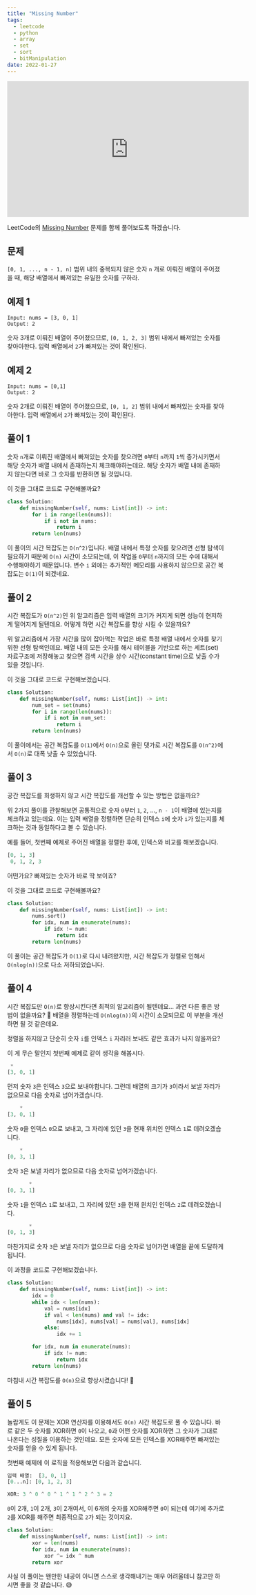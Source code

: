 ```yaml
---
title: "Missing Number"
tags:
  - leetcode
  - python
  - array
  - set
  - sort
  - bitManipulation
date: 2022-01-27
---
```


<iframe width="560" height="315" src="https://www.youtube.com/embed/FsragroZe3Q" title="YouTube video player" frameborder="0" allow="accelerometer; autoplay; clipboard-write; encrypted-media; gyroscope; picture-in-picture; web-share" allowfullscreen></iframe>

LeetCode의 [Missing Number](https://leetcode.com/problems/missing-number/) 문제를 함께 풀어보도록 하겠습니다.

## 문제

`[0, 1, ..., n - 1, n]` 범위 내의 중복되지 않은 숫자 `n` 개로 이뤄진 배열이 주어졌을 때, 해당 배열에서 빠져있는 유일한 숫자를 구하라.

## 예제 1

```
Input: nums = [3, 0, 1]
Output: 2
```

숫자 3개로 이뤄진 배열이 주어졌으므로, `[0, 1, 2, 3]` 범위 내에서 빠져있는 숫자를 찾아아한다.
입력 배열에서 `2`가 빠져있는 것이 확인된다.

## 예제 2

```
Input: nums = [0,1]
Output: 2
```

숫자 2개로 이뤄진 배열이 주어졌으므로, `[0, 1, 2]` 범위 내에서 빠져있는 숫자를 찾아아한다.
입력 배열에서 `2`가 빠져있는 것이 확인된다.

## 풀이 1

숫자 `n`개로 이뤄진 배열에서 빠져있는 숫자를 찾으려면 `0`부터 `n`까지 `1`씩 증가시키면서 해당 숫자가 배열 내에서 존재하는지 체크해야하는데요.
해당 숫자가 배열 내에 존재하지 않는다면 바로 그 숫자를 반환하면 될 것입니다.

이 것을 그대로 코드로 구현해볼까요?

```py
class Solution:
    def missingNumber(self, nums: List[int]) -> int:
        for i in range(len(nums)):
            if i not in nums:
                return i
        return len(nums)
```

이 풀이의 시간 복잡도는 `O(n^2)`입니다.
배열 내에서 특정 숫자를 찾으려면 선형 탐색이 필요하기 때문에 `O(n)` 시간이 소모되는데, 이 작업을 `0`부터 `n`까지의 모든 수에 대해서 수행해야하기 때문입니다.
변수 `i` 외에는 추가적인 메모리를 사용하지 않으므로 공간 복잡도는 `O(1)`이 되겠네요.

## 풀이 2

시간 복잡도가 `O(n^2)`인 위 알고리즘은 입력 배열의 크기가 커지게 되면 성능이 현저하게 떨어지게 될텐데요.
어떻게 하면 시간 복잡도를 향상 시킬 수 있을까요?

위 알고리즘에서 가장 시간을 많이 잡아먹는 작업은 바로 특정 배열 내에서 숫자를 찾기위한 선형 탐색인데요.
배열 내의 모든 숫자를 해시 테이블을 기반으로 하는 세트(set) 자료구조에 저장해놓고 찾으면 검색 시간을 상수 시간(constant time)으로 낮출 수가 있을 것입니다.

이 것을 그대로 코드로 구현해보겠습니다.

```py
class Solution:
    def missingNumber(self, nums: List[int]) -> int:
        num_set = set(nums)
        for i in range(len(nums)):
            if i not in num_set:
                return i
        return len(nums)
```

이 풀이에서는 공간 복잡도를 `O(1)`에서 `O(n)`으로 올린 댓가로 시간 복잡도를 `O(n^2)`에서 `O(n)`로 대폭 낮출 수 있었습니다.

## 풀이 3

공간 복잡도를 희생하지 않고 시간 복잡도를 개선할 수 있는 방법은 없을까요?

위 2가지 풀이를 관찰해보면 공통적으로 숫자 `0`부터 `1`, `2`, ..., `n - 1`이 배열에 있는지를 체크하고 있는데요.
이는 입력 배열을 정렬하면 단순히 인덱스 `i`에 숫자 `i`가 있는지를 체크하는 것과 동일하다고 볼 수 있습니다.

예를 들어, 첫번째 예제로 주어진 배열을 정렬한 후에, 인덱스와 비교를 해보겠습니다.

```py
[0, 1, 3]
 0, 1, 2, 3
```

어떤가요? 빠져있는 숫자가 바로 딱 보이죠?

이 것을 그대로 코드로 구현해볼까요?

```py
class Solution:
    def missingNumber(self, nums: List[int]) -> int:
        nums.sort()
        for idx, num in enumerate(nums):
            if idx != num:
                return idx
        return len(nums)
```

이 풀이는 공간 복잡도가 `O(1)`로 다시 내려왔지만, 시간 복잡도가 정렬로 인해서 `O(nlog(n))`으로 다소 저하되었습니다.

## 풀이 4

시간 복잡도만 `O(n)`로 향상시킨다면 최적의 알고리즘이 될텐데요... 과연 다른 좋은 방법이 없을까요? 🤔
배열을 정렬하는데 `O(nlog(n))`의 시간이 소모되므로 이 부분을 개선하면 될 것 같은데요.

정렬을 하지않고 단순히 숫자 `i`를 인덱스 `i` 자리러 보내도 같은 효과가 나지 않을까요?

이 게 무슨 말인지 첫번째 예제로 같이 생각을 해봅시다.

```py
 *
[3, 0, 1]
```

먼저 숫자 `3`은 인덱스 `3`으로 보내야합니다.
그런데 배열의 크기가 `3`이라서 보낼 자리가 없으므로 다음 숫자로 넘어가겠습니다.

```py
    *
[3, 0, 1]
```

숫자 `0`을 인덱스 `0`으로 보내고, 그 자리에 있던 `3`을 현재 위치인 인덱스 `1`로 데려오겠습니다.

```py
    *
[0, 3, 1]
```

숫자 `3`은 보낼 자리가 없으므로 다음 숫자로 넘어가겠습니다.

```py
       *
[0, 3, 1]
```

숫자 `1`을 인덱스 `1`로 보내고, 그 자리에 있던 `3`을 현재 윈치인 인덱스 `2`로 데려오겠습니다.

```py
       *
[0, 1, 3]
```

마찬가지로 숫자 `3`은 보낼 자리가 없으므로 다음 숫자로 넘어가면 배열을 끝에 도달하게 됩니다.

이 과정을 코드로 구현해보겠습니다.

```py
class Solution:
    def missingNumber(self, nums: List[int]) -> int:
        idx = 0
        while idx < len(nums):
            val = nums[idx]
            if val < len(nums) and val != idx:
                nums[idx], nums[val] = nums[val], nums[idx]
            else:
                idx += 1

        for idx, num in enumerate(nums):
            if idx != num:
                return idx
        return len(nums)
```

마침내 시간 복잡도를 `O(n)`으로 향상시켰습니다! 🎉

## 풀이 5

놀랍게도 이 문제는 XOR 연산자를 이용해서도 `O(n)` 시간 복잡도로 풀 수 있습니다.
바로 같은 두 숫자를 XOR하면 `0`이 나오고, `0`과 어떤 숫자를 XOR하면 그 숫자가 그대로 나온다는 성질을 이용하는 것인데요.
모든 숫자에 모든 인덱스를 XOR해주면 빠져있는 숫자를 얻을 수 있게 됩니다.

첫번째 예제에 이 로직을 적용해보면 다음과 같습니디.

```py
입력 배열:  [3, 0, 1]
[0...n]: [0, 1, 2, 3]

XOR: 3 ^ 0 ^ 0 ^ 1 ^ 1 ^ 2 ^ 3 = 2
```

`0`이 2개, `1`이 2개, `3`이 2개여서, 이 6개의 숫자를 XOR해주면 `0`이 되는데 여기에 추가로 `2`를 XOR를 해주면 최종적으로 `2`가 되는 것이지요.

```py
class Solution:
    def missingNumber(self, nums: List[int]) -> int:
        xor = len(nums)
        for idx, num in enumerate(nums):
            xor ^= idx ^ num
        return xor
```

사실 이 풀이는 왠만한 내공이 아니면 스스로 생각해내기는 매우 어려울테니 참고만 하시면 좋을 것 같습니다. 😅
